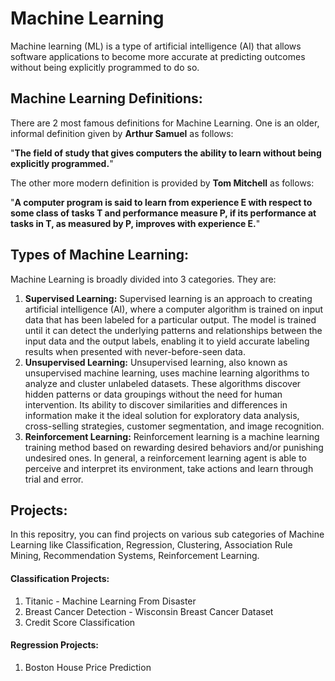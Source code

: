 # Machine Learning

Machine learning (ML) is a type of artificial intelligence (AI) that allows software applications to become more accurate at predicting outcomes without being explicitly programmed to do so.

## Machine Learning Definitions:
There are 2 most famous definitions for Machine Learning. One is an older, informal definition given by <b>Arthur Samuel</b> as follows:

"<b>The field of study that gives computers the ability to learn without being explicitly programmed.</b>"

The other more modern definition is provided by <b>Tom Mitchell</b> as follows:

"<b>A computer program is said to learn from experience E with respect to some class of tasks T and performance measure P, if its performance at tasks in T, as measured by P, improves with experience E.</b>"

## Types of Machine Learning:
Machine Learning is broadly divided into 3 categories. They are:

1. <b>Supervised Learning:</b> Supervised learning is an approach to creating artificial intelligence (AI), where a computer algorithm is trained on input data that has been labeled for a particular output. The model is trained until it can detect the underlying patterns and relationships between the input data and the output labels, enabling it to yield accurate labeling results when presented with never-before-seen data.
2. <b>Unsupervised Learning:</b> Unsupervised learning, also known as unsupervised machine learning, uses machine learning algorithms to analyze and cluster unlabeled datasets. These algorithms discover hidden patterns or data groupings without the need for human intervention. Its ability to discover similarities and differences in information make it the ideal solution for exploratory data analysis, cross-selling strategies, customer segmentation, and image recognition.
3. <b>Reinforcement Learning:</b> Reinforcement learning is a machine learning training method based on rewarding desired behaviors and/or punishing undesired ones. In general, a reinforcement learning agent is able to perceive and interpret its environment, take actions and learn through trial and error.

## Projects:
In this repositry, you can find projects on various sub categories of Machine Learning like Classification, Regression, Clustering, Association Rule Mining, Recommendation Systems, Reinforcement Learning. 

#### Classification Projects:
1. Titanic - Machine Learning From Disaster
2. Breast Cancer Detection - Wisconsin Breast Cancer Dataset
3. Credit Score Classification

#### Regression Projects:
1. Boston House Price Prediction
